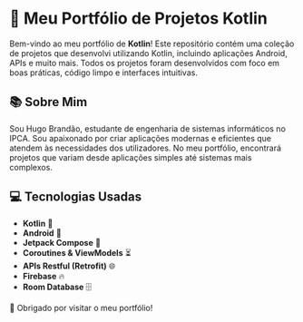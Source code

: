 # 🚀 Meu Portfólio de Projetos Kotlin

Bem-vindo ao meu portfólio de **Kotlin**! Este repositório contém uma coleção de projetos que desenvolvi utilizando Kotlin, incluindo aplicações Android, APIs e muito mais. Todos os projetos foram desenvolvidos com foco em boas práticas, código limpo e interfaces intuitivas.

## 📚 Sobre Mim

Sou Hugo Brandão, estudante de engenharia de sistemas informáticos no IPCA. Sou apaixonado por criar aplicações modernas e eficientes que atendem às necessidades dos utilizadores. No meu portfólio, encontrará projetos que variam desde aplicações simples até sistemas mais complexos.

## 💻 Tecnologias Usadas

- **Kotlin** 🦾
- **Android** 📱
- **Jetpack Compose** 🎨
- **Coroutines & ViewModels** ⏳
- **APIs Restful (Retrofit)** 🌐
- **Firebase** 🔥
- **Room Database** 🗄️

🎉 Obrigado por visitar o meu portfólio!
